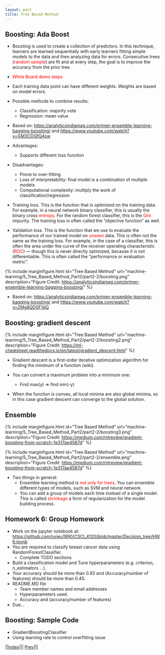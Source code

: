 ```yaml
---
layout: post
title: Tree Based Method
---
```


## Boosting: Ada Boost

* Boosting is used to create a collection of predictors. In this technique, learners are learned sequentially with early learners fitting simple models to the data and then analyzing data for errors. Consecutive trees (<font color=red>random sample</font>) are fit and at every step, the goal is to improve the accuracy from the prior tree.
* <font color=red>White Board demo steps</font>
* Each training data point can have different weights. Weights are based on model errors.
* Possible methods to combine results:
  * Classification: majority vote
  * Regression: mean value

* Based on: <https://analyticsindiamag.com/primer-ensemble-learning-bagging-boosting/> and <https://www.youtube.com/watch?v=GM3CDQfQ4sw>

* Advantages:
  * Supports different loss function

* Disadvantages:
  * Prone to over-fitting
  * Loss of interpretability: final model is a combination of multiple models
  * Computational complexity: multiply the work of classification/regression

* Training loss. This is the function that is optimized on the training data. For example, in a neural network binary classifier, this is usually the binary cross <font color=red>entropy</font>. For the random forest classifier, this is the <font color=red>Gini</font> impurity. The training loss is often called the “objective function” as well.
* Validation loss. This is the function that we use to evaluate the performance of our trained model on <font color=red>unseen</font> data. This is often not the same as the training loss. For example, in the case of a classifier, this is often the area under the curve of the receiver operating characteristic (<font color=red>ROC</font>) — though this is never directly optimized, because it is not differentiable. This is often called the “performance or evaluation metric”.

{% include marginfigure.html id="Tree Based Method" url="machine-learning/5_Tree_Based_Method_Part2/part2-2/boosting.png" description="Figure Credit: <https://analyticsindiamag.com/primer-ensemble-learning-bagging-boosting/>" %}

* Based on: <https://analyticsindiamag.com/primer-ensemble-learning-bagging-boosting/> and <https://www.youtube.com/watch?v=2Mg8QD0F1dQ>

## Boosting: gradient descent

{% include marginfigure.html id="Tree Based Method" url="machine-learning/5_Tree_Based_Method_Part2/part2-2/boosting2.png" description="Figure Credit: <https://ml-cheatsheet.readthedocs.io/en/latest/gradient_descent.html>" %}

* Gradient descent is a first-order iterative optimization algorithm for finding the minimum of a function (wiki).
* You can convert a maximum problem into a minimum one:
  * Find max(y) => find min(-y)

* When the function is convex, all local minima are also global minima, so in this case gradient descent can converge to the global solution.

## Ensemble

{% include marginfigure.html id="Tree Based Method" url="machine-learning/5_Tree_Based_Method_Part2/part2-2/boosting3.png" description="Figure Credit: <https://medium.com/mlreview/gradient-boosting-from-scratch-1e317ae4587d>" %}

{% include marginfigure.html id="Tree Based Method" url="machine-learning/5_Tree_Based_Method_Part2/part2-2/ensemble.png" description="Figure Credit: <https://medium.com/mlreview/gradient-boosting-from-scratch-1e317ae4587d>" %}

* Two things in general:
  * Ensemble learning method is <font color=red>not only for trees</font>. You can ensemble different types of models, such as SVM and neural network.
  * You can add a group of models each time instead of a single model. This is called <font color=red>shrinkage</font> a form of regularization for the model building process. 

## Homework 6: Group Homework
* Work on the jupyter notebook at: <https://github.com/ruiwu1990/CSCI_4120/blob/master/Decision_tree/HW6.ipynb>
* You are required to classify breast cancer data using RandomForestClassifier.
  * Complete TODO sections.
* Build a classification model and Tune hyperparameters (e.g. criterion, n_estimators …).
* Your accuracy should be more than 0.92 and (Accuracy/number of features) should be more than 0.45.
* README.MD file
  * Team member names and email addresses
  * Hyperparameters used.
  * Accuracy and (accuracy/number of features)
* Due...

## Boosting: Sample Code
* GradientBoostingClassifier
* Using learning rate to control overfitting issue 


||[Index](../../../)||| [Prev](../)|||
